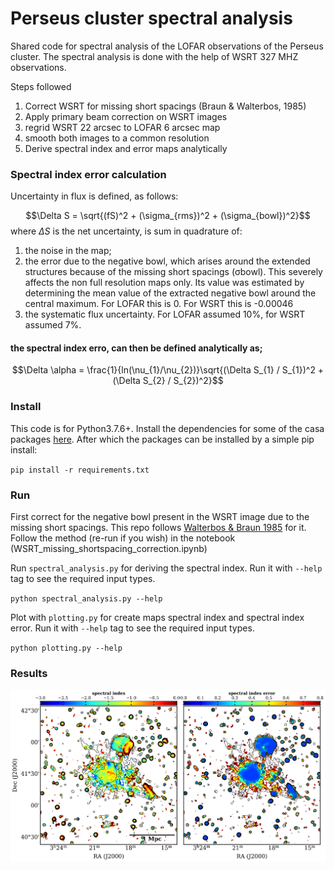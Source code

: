 # Perseus cluster spectral analysis
Shared code for spectral analysis of the LOFAR observations of the Perseus cluster. The spectral analysis is done with the help of WSRT 327 MHZ observations.

Steps followed
1. Correct WSRT for missing short spacings (Braun & Walterbos, 1985)
2. Apply primary beam correction on WSRT images
3. regrid WSRT 22 arcsec to LOFAR 6 arcsec map
4. smooth both images to a common resolution
5. Derive spectral index and error maps analytically

### Spectral index error calculation
Uncertainty in flux is defined, as follows:

$$\Delta S = \sqrt{(fS)^2 + (\sigma_{rms})^2 + (\sigma_{bowl})^2}$$
where $\Delta S$ is the net uncertainty, is sum in quadrature of:

1. the noise in the map;
2. the error due to the negative bowl, which arises around the extended structures because of the missing short spacings (σbowl). This severely affects the non full resolution maps only. Its value was estimated by determining the mean value of the extracted negative bowl around the central maximum. For LOFAR this is 0. For WSRT this is -0.00046
4. the systematic flux uncertainty. For LOFAR assumed 10%, for WSRT assumed 7%.

#### the spectral index erro, can then be defined analytically as;

$$\Delta \alpha = \frac{1}{ln(\nu_{1}/\nu_{2})}\sqrt{(\Delta S_{1} / S_{1})^2 + (\Delta S_{2} / S_{2})^2}$$

### Install
This code is for Python3.7.6+. Install the dependencies for some of the casa packages [here](https://casadocs.readthedocs.io/en/latest/notebooks/introduction.html#Prerequisite-OS-Libraries). After which the packages can be installed by a simple pip install:

``pip install -r requirements.txt``


### Run 
 First correct for the negative bowl present in the WSRT image due to the missing short spacings. This repo follows [Walterbos & Braun 1985](https://adsabs.harvard.edu/full/1985A%26A...143..307B) for it. Follow the method (re-run if you wish) in the notebook (WSRT_missing_shortspacing_correction.ipynb)

 Run ``spectral_analysis.py`` for deriving the spectral index. Run it with ``--help`` tag to see the required input types. 

 ``python spectral_analysis.py --help``

Plot with ``plotting.py`` for create maps spectral index and spectral index error. Run it with ``--help`` tag to see the required input types. 

 ``python plotting.py --help``


 ### Results

 ![Maps](results/pngs/spectral_index_roo2sigma.png)